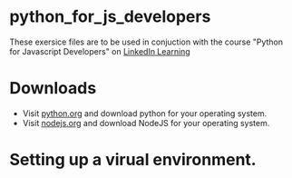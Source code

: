 # python_for_js_developers

These exersice files are to be used in conjuction with the course "Python for Javascript Developers" on  [LinkedIn Learning](https://www.linkedin.com/learning)

# Downloads
* Visit [python.org](https://www.python.org/) and download python for your operating system.
* Visit [nodejs.org](https://nodejs.org/en/) and download NodeJS for your operating system.

# Setting up a virual environment.
